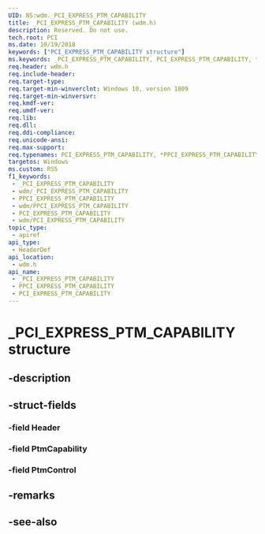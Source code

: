 ```yaml
---
UID: NS:wdm._PCI_EXPRESS_PTM_CAPABILITY
title: _PCI_EXPRESS_PTM_CAPABILITY (wdm.h)
description: Reserved. Do not use.
tech.root: PCI
ms.date: 10/19/2018
keywords: ["PCI_EXPRESS_PTM_CAPABILITY structure"]
ms.keywords: _PCI_EXPRESS_PTM_CAPABILITY, PCI_EXPRESS_PTM_CAPABILITY, *PPCI_EXPRESS_PTM_CAPABILITY,
req.header: wdm.h
req.include-header: 
req.target-type: 
req.target-min-winverclnt: Windows 10, version 1809
req.target-min-winversvr: 
req.kmdf-ver: 
req.umdf-ver: 
req.lib: 
req.dll: 
req.ddi-compliance: 
req.unicode-ansi: 
req.max-support: 
req.typenames: PCI_EXPRESS_PTM_CAPABILITY, *PPCI_EXPRESS_PTM_CAPABILITY
targetos: Windows
ms.custom: RS5
f1_keywords:
 - _PCI_EXPRESS_PTM_CAPABILITY
 - wdm/_PCI_EXPRESS_PTM_CAPABILITY
 - PPCI_EXPRESS_PTM_CAPABILITY
 - wdm/PPCI_EXPRESS_PTM_CAPABILITY
 - PCI_EXPRESS_PTM_CAPABILITY
 - wdm/PCI_EXPRESS_PTM_CAPABILITY
topic_type:
 - apiref
api_type:
 - HeaderDef
api_location:
 - wdm.h
api_name:
 - _PCI_EXPRESS_PTM_CAPABILITY
 - PPCI_EXPRESS_PTM_CAPABILITY
 - PCI_EXPRESS_PTM_CAPABILITY
---
```


# _PCI_EXPRESS_PTM_CAPABILITY structure


## -description

## -struct-fields

### -field Header

### -field PtmCapability

### -field PtmControl

## -remarks

## -see-also

